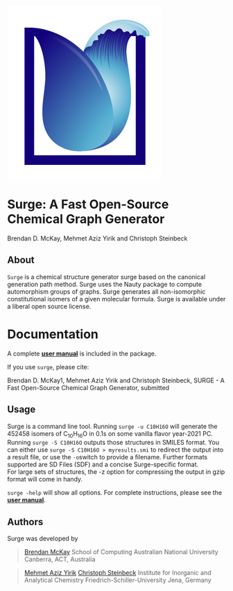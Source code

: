 ![surge logo](https://github.com/StructureGenerator/StructureGenerator.github.io/blob/main/resources/logo2.png)

# Surge: A Fast Open-Source Chemical Graph Generator
Brendan D. McKay, Mehmet Aziz Yirik and Christoph Steinbeck

## About
`Surge` is a chemical structure generator surge based on the canonical generation path method. Surge uses the Nauty package to compute automorphism groups of graphs. Surge generates all non-isomorphic constitutional isomers of a given molecular formula. Surge is available under a liberal open source license.

# Documentation
A complete [**user manual**](https://github.com/steinbeck/Surge/blob/main/doc/surge1_0_User_Manual.pdf) is included in the package.

If you use `surge`, please cite:

Brendan D. McKay1, Mehmet Aziz Yirik and Christoph Steinbeck, SURGE - A Fast Open-Source Chemical Graph Generator, submitted

## Usage
Surge is a command line tool. Running `surge -u C10H16O` will generate the 452458 isomers of C<sub>10</sub>H<sub>16</sub>O in 0.1s on some vanilla flavor year-2021 PC. Running `surge -S C10H16O` outputs those structures in SMILES format. You can either use `surge -S C10H16O > myresults.smi` to redirect the output into a result file, or use the `-o`switch to provide a filename. Further formats supported are SD Files (SDF) and a concise Surge-specific format.  
For large sets of structures, the -z option for compressing the output in gzip format will come in handy.

`surge -help` will show all options. For complete instructions, please see the [**user manual**](https://github.com/steinbeck/Surge/blob/main/doc/surge1_0_User_Manual.pdf).


## Authors
Surge was developed by
>[Brendan McKay](http://users.cecs.anu.edu.au/~bdm)
>School of Computing
>Australian National University
>Canberra, ACT, Australia


>[Mehmet Aziz Yirik](https://github.com/mehmetazizyirik)
>[Christoph Steinbeck](https://github.com/steinbeck)
>Institute for Inorganic and Analytical Chemistry
>Friedrich-Schiller-University
>Jena, Germany
